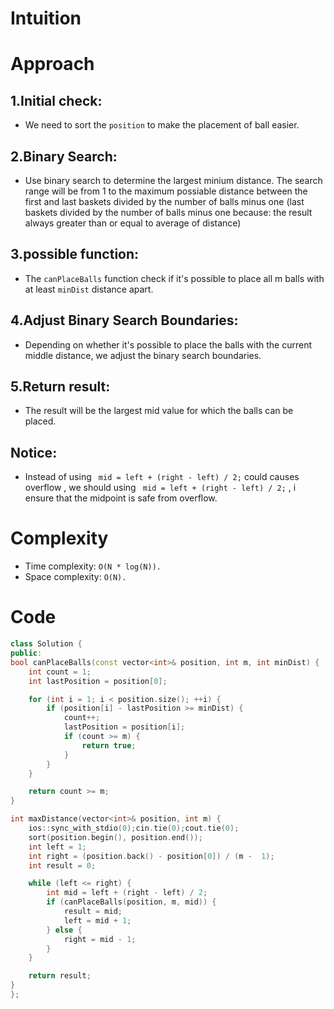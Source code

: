 # Intuition

<!-- Describe your first thoughts on how to solve this problem. -->

# Approach

## 1.Initial check:
-   We need to sort the `position` to make the placement of ball easier.
## 2.Binary Search:
-   Use binary search to determine the largest minium distance. The search range will be from 1 to the maximum possiable distance between the first and last baskets divided by the number of balls minus one
    (last baskets divided by the number of balls minus one because: the result always greater than or equal to average of distance)
## 3.possible function:
-   The `canPlaceBalls` function check if it's possible to place all m balls with at least `minDist` distance apart.
## 4.Adjust Binary Search Boundaries:
-   Depending on whether it's possible to place the balls with the current middle distance, we adjust the binary search boundaries.
## 5.Return result:
-   The result will be the largest mid value for which the balls can be placed.
## Notice:
-   Instead of using ` mid = left + (right - left) / 2;` could causes overflow , we should using ` mid = left + (right - left) / 2;` , i ensure that the midpoint is safe from overflow.
# Complexity
- Time complexity: `O(N * log(N)).`
- Space complexity: `O(N).`

# Code
```C++
class Solution {
public:
bool canPlaceBalls(const vector<int>& position, int m, int minDist) {
    int count = 1;
    int lastPosition = position[0];

    for (int i = 1; i < position.size(); ++i) {
        if (position[i] - lastPosition >= minDist) {
            count++;
            lastPosition = position[i];
            if (count >= m) {
                return true;
            }
        }
    }

    return count >= m;
}

int maxDistance(vector<int>& position, int m) {
    ios::sync_with_stdio(0);cin.tie(0);cout.tie(0);
    sort(position.begin(), position.end());
    int left = 1;
    int right = (position.back() - position[0]) / (m -  1);
    int result = 0;

    while (left <= right) {
        int mid = left + (right - left) / 2;
        if (canPlaceBalls(position, m, mid)) {
            result = mid;
            left = mid + 1;
        } else {
            right = mid - 1;
        }
    }

    return result;
}
};
```
